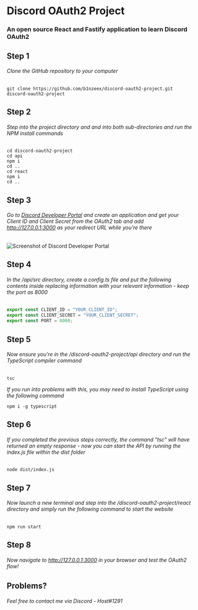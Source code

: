 # Discord OAuth2 Project
### An open source React and Fastify application to learn Discord OAuth2

## Step 1
###### Clone the GitHub repository to your computer
```
git clone https://github.com/b1nzeex/discord-oauth2-project.git discord-oauth2-project
```

## Step 2
###### Step into the project directory and and into both sub-directories and run the NPM install commands 
```
cd discord-oauth2-project
cd api
npm i
cd ..
cd react
npm i
cd ..
```

## Step 3
###### Go to [Discord Developer Portal](https://discord.com/developers) and create an application and get your Client ID and Client Secret from the OAuth2 tab and add http://127.0.0.1:3000 as your redirect URL while you're there
![Screenshot of Discord Developer Portal](https://i.imgur.com/yjQI5PR.png)

## Step 4
###### In the /api/src directory, create a config.ts file and put the following contents inside replacing information with your relevant information - keep the port as 8000
```ts
export const CLIENT_ID = "YOUR_CLIENT_ID";
export const CLIENT_SECRET = "YOUR_CLIENT_SECRET";
export const PORT = 8000;
```

## Step 5
###### Now ensure you're in the /discord-oauth2-project/api directory and run the TypeScript compiler command
```
tsc
```
*If you run into problems with this, you may need to install TypeScript using the following command*
```
npm i -g typescript
```

## Step 6
###### If you completed the previous steps correctly, the command "tsc" will have returned an empty response - now you can start the API by running the index.js file within the dist folder
```
node dist/index.js
```

## Step 7
###### Now launch a new terminal and step into the /discord-oauth2-project/react directory and simply run the following command to start the website
```
npm run start
```

## Step 8
###### Now navigate to http://127.0.0.1:3000 in your browser and test the OAuth2 flow!

## Problems?
###### Feel free to contact me via Discord - Host#1291

